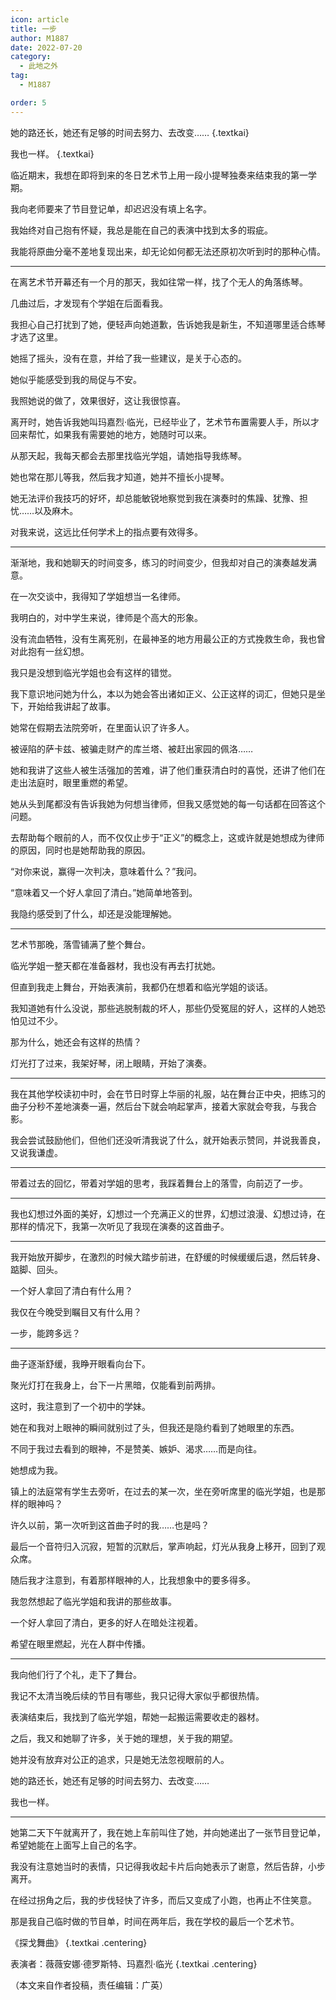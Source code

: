 ```yaml
---
icon: article
title: 一步
author: M1887
date: 2022-07-20
category:
  - 此地之外
tag:
  - M1887

order: 5
---
```


她的路还长，她还有足够的时间去努力、去改变…… {.textkai}

我也一样。 {.textkai}

<!-- more -->

临近期末，我想在即将到来的冬日艺术节上用一段小提琴独奏来结束我的第一学期。

我向老师要来了节目登记单，却迟迟没有填上名字。

我始终对自己抱有怀疑，我总是能在自己的表演中找到太多的瑕疵。

我能将原曲分毫不差地复现出来，却无论如何都无法还原初次听到时的那种心情。

---

在离艺术节开幕还有一个月的那天，我如往常一样，找了个无人的角落练琴。

几曲过后，才发现有个学姐在后面看我。

我担心自己打扰到了她，便轻声向她道歉，告诉她我是新生，不知道哪里适合练琴才选了这里。

她摇了摇头，没有在意，并给了我一些建议，是关于心态的。

她似乎能感受到我的局促与不安。

我照她说的做了，效果很好，这让我很惊喜。

离开时，她告诉我她叫玛嘉烈·临光，已经毕业了，艺术节布置需要人手，所以才回来帮忙，如果我有需要她的地方，她随时可以来。

从那天起，我每天都会去那里找临光学姐，请她指导我练琴。

她也常在那儿等我，然后我才知道，她并不擅长小提琴。

她无法评价我技巧的好坏，却总能敏锐地察觉到我在演奏时的焦躁、犹豫、担忧……以及麻木。

对我来说，这远比任何学术上的指点要有效得多。

---

渐渐地，我和她聊天的时间变多，练习的时间变少，但我却对自己的演奏越发满意。

在一次交谈中，我得知了学姐想当一名律师。

我明白的，对中学生来说，律师是个高大的形象。

没有流血牺牲，没有生离死别，在最神圣的地方用最公正的方式挽救生命，我也曾对此抱有一丝幻想。

我只是没想到临光学姐也会有这样的错觉。

我下意识地问她为什么，本以为她会答出诸如正义、公正这样的词汇，但她只是坐下，开始给我讲起了故事。

她常在假期去法院旁听，在里面认识了许多人。

被诬陷的萨卡兹、被骗走财产的库兰塔、被赶出家园的佩洛……

她和我讲了这些人被生活强加的苦难，讲了他们重获清白时的喜悦，还讲了他们在走出法庭时，眼里重燃的希望。

她从头到尾都没有告诉我她为何想当律师，但我又感觉她的每一句话都在回答这个问题。

去帮助每个眼前的人，而不仅仅止步于“正义”的概念上，这或许就是她想成为律师的原因，同时也是她帮助我的原因。

“对你来说，赢得一次判决，意味着什么？”我问。

“意味着又一个好人拿回了清白。”她简单地答到。

我隐约感受到了什么，却还是没能理解她。

---

艺术节那晚，落雪铺满了整个舞台。

临光学姐一整天都在准备器材，我也没有再去打扰她。

但直到我走上舞台，开始表演前，我都仍在想着和临光学姐的谈话。

我知道她有什么没说，那些逃脱制裁的坏人，那些仍受冤屈的好人，这样的人她恐怕见过不少。

那为什么，她还会有这样的热情？

灯光打了过来，我架好琴，闭上眼睛，开始了演奏。

---

我在其他学校读初中时，会在节日时穿上华丽的礼服，站在舞台正中央，把练习的曲子分秒不差地演奏一遍，然后台下就会响起掌声，接着大家就会夸我，与我合影。

我会尝试鼓励他们，但他们还没听清我说了什么，就开始表示赞同，并说我善良，又说我谦虚。

---

带着过去的回忆，带着对学姐的思考，我踩着舞台上的落雪，向前迈了一步。

---

我也幻想过外面的美好，幻想过一个充满正义的世界，幻想过浪漫、幻想过诗，在那样的情况下，我第一次听见了我现在演奏的这首曲子。

---

我开始放开脚步，在激烈的时候大踏步前进，在舒缓的时候缓缓后退，然后转身、踮脚、回头。

一个好人拿回了清白有什么用？

我仅在今晚受到瞩目又有什么用？

一步，能跨多远？

---

曲子逐渐舒缓，我睁开眼看向台下。

聚光灯打在我身上，台下一片黑暗，仅能看到前两排。

这时，我注意到了一个初中的学妹。

她在和我对上眼神的瞬间就别过了头，但我还是隐约看到了她眼里的东西。

不同于我过去看到的眼神，不是赞美、嫉妒、渴求……而是向往。

她想成为我。

镇上的法庭常有学生去旁听，在过去的某一次，坐在旁听席里的临光学姐，也是那样的眼神吗？

许久以前，第一次听到这首曲子时的我……也是吗？

最后一个音符归入沉寂，短暂的沉默后，掌声响起，灯光从我身上移开，回到了观众席。

随后我才注意到，有着那样眼神的人，比我想象中的要多得多。

我忽然想起了临光学姐和我讲的那些故事。

一个好人拿回了清白，更多的好人在暗处注视着。

希望在眼里燃起，光在人群中传播。

---

我向他们行了个礼，走下了舞台。

我记不太清当晚后续的节目有哪些，我只记得大家似乎都很热情。

表演结束后，我找到了临光学姐，帮她一起搬运需要收走的器材。

之后，我又和她聊了许多，关于她的理想，关于我的期望。

她并没有放弃对公正的追求，只是她无法忽视眼前的人。

她的路还长，她还有足够的时间去努力、去改变……

我也一样。

---

她第二天下午就离开了，我在她上车前叫住了她，并向她递出了一张节目登记单，希望她能在上面写上自己的名字。

我没有注意她当时的表情，只记得我收起卡片后向她表示了谢意，然后告辞，小步离开。

在经过拐角之后，我的步伐轻快了许多，而后又变成了小跑，也再止不住笑意。

那是我自己临时做的节目单，时间在两年后，我在学校的最后一个艺术节。

《探戈舞曲》 {.textkai .centering}

表演者：薇薇安娜·德罗斯特、玛嘉烈·临光 {.textkai .centering} <eod />

（本文来自作者投稿，责任编辑：广英）

<FakeAds />